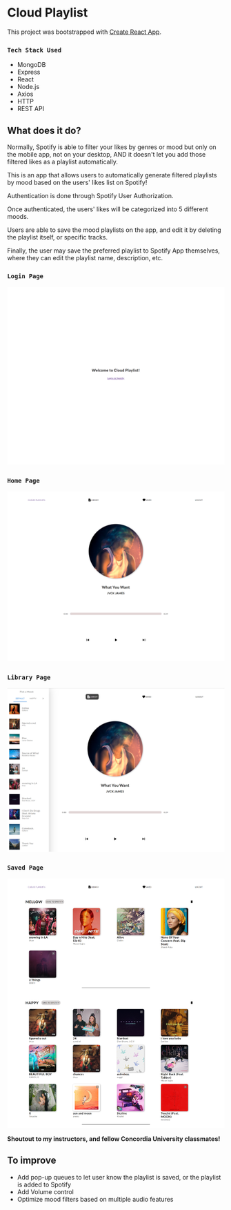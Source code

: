 # Cloud Playlist

This project was bootstrapped with [Create React App](https://github.com/facebook/create-react-app).

### `Tech Stack Used`

- MongoDB
- Express
- React
- Node.js
- Axios
- HTTP
- REST API

## What does it do?

Normally, Spotify is able to filter your likes by genres or mood but only on the mobile app, not on your desktop, AND it doesn't let you add those filtered likes as a playlist automatically.

This is an app that allows users to automatically generate filtered playlists by mood based on the users' likes list on Spotify!

Authentication is done through Spotify User Authorization.

Once authenticated, the users' likes will be categorized into 5 different moods.

Users are able to save the mood playlists on the app, and edit it by deleting the playlist itself, or specific tracks.

Finally, the user may save the preferred playlist to Spotify App themselves, where they can edit the playlist name, description, etc.

### `Login Page`

![Login Page](./frontend/public/media/login_page.png)

### `Home Page`

![Home Page](./frontend/public/media/home_page.png)

### `Library Page`

![Library Page](./frontend/public/media/library_page.png)

### `Saved Page`

![Home Page](./frontend/public/media/saved_page.png)

**Shoutout to my instructors, and fellow Concordia University classmates!**

## To improve

- Add pop-up queues to let user know the playlist is saved, or the playlist is added to Spotify
- Add Volume control
- Optimize mood filters based on multiple audio features




